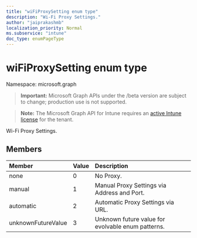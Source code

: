 ```yaml
---
title: "wiFiProxySetting enum type"
description: "Wi-Fi Proxy Settings."
author: "jaiprakashmb"
localization_priority: Normal
ms.subservice: "intune"
doc_type: enumPageType
---
```


# wiFiProxySetting enum type

Namespace: microsoft.graph
> **Important:** Microsoft Graph APIs under the /beta version are subject to change; production use is not supported.

> **Note:** The Microsoft Graph API for Intune requires an [active Intune license](https://go.microsoft.com/fwlink/?linkid=839381) for the tenant.


Wi-Fi Proxy Settings.

## Members
|Member|Value|Description|
|:---|:---|:---|
|none|0|No Proxy.|
|manual|1|Manual Proxy Settings via Address and Port.|
|automatic|2|Automatic Proxy Settings via URL.|
|unknownFutureValue|3|Unknown future value for evolvable enum patterns.|
